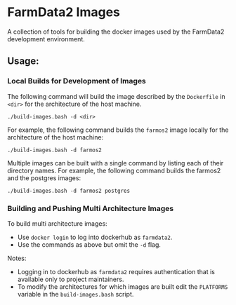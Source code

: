# FarmData2 Images

A collection of tools for building the docker images used by the FarmData2 development environment.

## Usage:

### Local Builds for Development of Images

The following command will build the image described by the `Dockerfile` in `<dir>` for the architecture of the host machine.
```
./build-images.bash -d <dir>
```

For example, the following command builds the `farmos2` image locally for the architecture of the host machine:
```
./build-images.bash -d farmos2
```

Multiple images can be built with a single command by listing each of their directory names.  For example, the following command builds the farmos2 and the postgres images:
```
./build-images.bash -d farmos2 postgres
```

### Building and Pushing Multi Architecture Images

To build multi architecture images:
* Use `docker login` to log into dockerhub as `farmdata2`.
* Use the commands as above but omit the `-d` flag.

Notes:
* Logging in to dockerhub as `farmdata2` requires authentication that is available only to project maintainers.
* To modify the architectures for which images are built edit the `PLATFORMS` variable in the `build-images.bash` script.